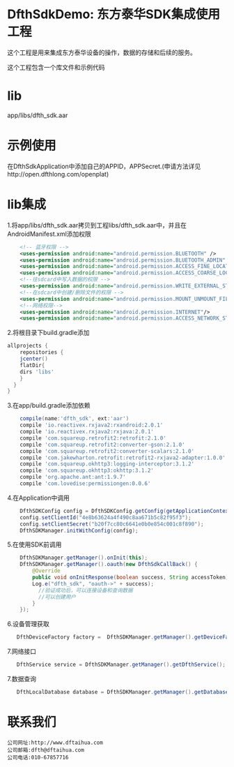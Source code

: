 # DfthSdkDemo: 东方泰华SDK集成使用工程

这个工程是用来集成东方泰华设备的操作，数据的存储和后续的服务。

这个工程包含一个库文件和示例代码

# lib
app/libs/dfth_sdk.aar

# 示例使用
在DfthSdkApplication中添加自己的APPID，APPSecret.(申请方法详见http://open.dfthlong.com/openplat)

# lib集成
1.将app/libs/dfth_sdk.aar拷贝到工程libs/dfth_sdk.aar中，并且在AndroidManifest.xml添加权限
```xml
    <!-- 蓝牙权限 -->
    <uses-permission android:name="android.permission.BLUETOOTH" />
    <uses-permission android:name="android.permission.BLUETOOTH_ADMIN" />
    <uses-permission android:name="android.permission.ACCESS_FINE_LOCATION"/>
    <uses-permission android:name="android.permission.ACCESS_COARSE_LOCATION"/>
    <!--往sdcard中写入数据的权限 -->
    <uses-permission android:name="android.permission.WRITE_EXTERNAL_STORAGE"/>
    <!--在sdcard中创建/删除文件的权限 -->
    <uses-permission android:name="android.permission.MOUNT_UNMOUNT_FILESYSTEMS"/>
    <!--网络权限-->
    <uses-permission android:name="android.permission.INTERNET"/>
    <uses-permission android:name="android.permission.ACCESS_NETWORK_STATE"/>
```
2.将根目录下build.gradle添加
```groovy
allprojects {
    repositories {
    jcenter()
    flatDir{
    dirs 'libs'
    }
  }
}
```
3.在app/build.gradle添加依赖
```groovy
    compile(name:'dfth_sdk', ext:'aar')
    compile 'io.reactivex.rxjava2:rxandroid:2.0.1'
    compile 'io.reactivex.rxjava2:rxjava:2.0.1'
    compile 'com.squareup.retrofit2:retrofit:2.1.0'
    compile 'com.squareup.retrofit2:converter-gson:2.1.0'
    compile 'com.squareup.retrofit2:converter-scalars:2.1.0'
    compile 'com.jakewharton.retrofit:retrofit2-rxjava2-adapter:1.0.0'
    compile 'com.squareup.okhttp3:logging-interceptor:3.1.2'
    compile 'com.squareup.okhttp3:okhttp:3.1.2'
    compile 'org.apache.ant:ant:1.9.7'
    compile 'com.lovedise:permissiongen:0.0.6'
```
4.在Application中调用
```java
    DfthSDKConfig config = DfthSDKConfig.getConfig(getApplicationContext(),Environment.getExternalStorageDirectory().getAbsolutePath() + "/MyBluetooth", "MyBluetooth", LogLevel.FULL, Logger.ERROR, "MyBluetooth", 1,"http://apitest.open.dfthlong.com/");
    config.setClientId("4e8b63624a4f490c8aa671b5c82f95f3");
    config.setClientSecret("b20f7cc80c6641e0b0e854c001c8f890");
    DfthSDKManager.initWithConfig(config);
```
5.在使用SDK前调用
```java
    DfthSDKManager.getManager().onInit(this);
    DfthSDKManager.getManager().oauth(new DfthSdkCallBack() {
        @Override
        public void onInitResponse(boolean success, String accessToken) {
        Log.e("dfth_sdk", "oauth->" + success);
          //验证成功后，可以连接设备和查询数据
          //可以创建用户
        }
    });
```
6.设备管理获取
```java
   DfthDeviceFactory factory =  DfthSDKManager.getManager().getDeviceFactory();
```
7.网络接口
```java
   DfthService service = DfthSDKManager.getManager().getDfthService();
```
7.数据查询
```java
   DfthLocalDatabase database = DfthSDKManager.getManager().getDatabase();
```

# 联系我们

    公司网址:http://www.dftaihua.com
    公司邮箱:dfth@dftaihua.com
    公司电话:010-67857716


